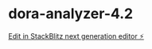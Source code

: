 # dora-analyzer-4.2

[Edit in StackBlitz next generation editor ⚡️](https://stackblitz.com/~/github.com/CrtoContador11/dora-analyzer-4.2)